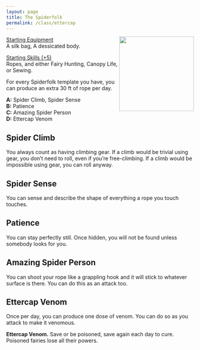 ```yaml
---
layout: page
title: The Spiderfolk
permalink: /class/ettercap
---
```


<img align="right" width=200px src="http://www.kaluta.com/pages/games/dnd/ettercaps210.jpg">

<ins>Starting Equipment</ins><br>
A silk bag, A dessicated body.

<ins>Starting Skills (+5)</ins><br>
Ropes, and either Fairy Hunting, Canopy Life, or Sewing.

For every Spiderfolk template you have, you can produce an extra 30 ft of rope per day.

**A:** Spider Climb, Spider Sense<br>
**B:** Patience<br>
**C:** Amazing Spider Person<br>
**D:** Ettercap Venom<br>

## Spider Climb
You always count as having climbing gear. If a climb would be trivial using gear, you don’t need to roll, even if you’re free-climbing. If a climb would be impossible using gear, you can roll anyway.

## Spider Sense
You can sense and describe the shape of everything a rope you touch touches.

## Patience
You can stay perfectly still. Once hidden, you will not be found unless somebody looks for you.

## Amazing Spider Person
You can shoot your rope like a grappling hook and it will stick to whatever surface is there. You can do this as an attack too.

## Ettercap Venom
Once per day, you can produce one dose of venom. You can do so as you attack to make it venomous.

<span class="alchemy">**Ettercap Venom.** Save or be poisoned, save again each day to cure. Poisoned fairies lose all their powers.  </span>

